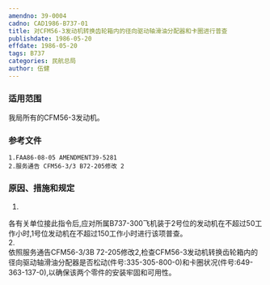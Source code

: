 ```yaml
---
amendno: 39-0004  
cadno: CAD1986-B737-01  
title: 对CFM56-3发动机转换齿轮箱内的径向驱动轴滑油分配器和卡圈进行普查  
publishdate: 1986-05-20  
effdate: 1986-05-20  
tags: B737  
categories: 民航总局  
author: 伍健  
---
```

  
### 适用范围  
我局所有的CFM56-3发动机。  
  
<!--more-->  
### 参考文件  
    1.FAA86-08-05 AMENDMENT39-5281  
    2.服务通告 CFM56-3/3 B72-205修改 2  
  
### 原因、措施和规定  
1.  
各有关单位接此指令后,应对所属B737-300飞机装于2号位的发动机在不超过50工作小时,1号位发动机在不超过150工作小时进行该项普查。  
2.  
依照服务通告CFM56-3/3B 72-205修改2,检查CFM56-3发动机转换齿轮箱内的径向驱动轴滑油分配器是否松动(件号:335-305-800-0)和卡圈状况(件号:649-363-137-0),以确保该两个零件的安装牢固和可用性。  
  
